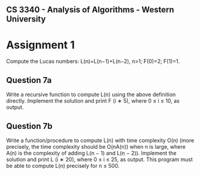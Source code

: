 ## CS 3340 - Analysis of Algorithms - Western University
# Assignment 1
Compute the Lucas numbers: L(n)=L(n−1)+L(n−2), n>1; F(0)=2; F(1)=1.

## Question 7a

Write a recursive function to compute L(n) using the above definition directly. Implement the solution and print F (i ∗ 5), where 0 ≤ i ≤ 10, as output.

## Question 7b

Write a function/procedure to compute L(n) with time complexity O(n) (more precisely, the time complexity should be O(nA(n)) when n is large, where A(n) is the complexity of adding L(n − 1) and L(n − 2)). Implement the solution and print L (i ∗ 20), where 0 ≤ i ≤ 25, as output. This program must be able to compute L(n) precisely for n ≤ 500.
